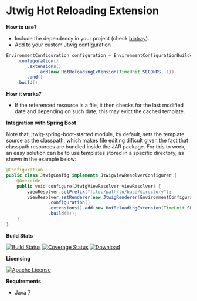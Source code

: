 # Jtwig Hot Reloading Extension

**How to use?**

- Include the dependency in your project (check [bintray](https://bintray.com/jtwig/maven/jtwig-hot-reloading-extension/_latestVersion)).
- Add to your custom Jtwig configuration

```java
EnvironmentConfiguration configuration = EnvironmentConfigurationBuilder
    .configuration()
        .extensions()
            .add(new HotReloadingExtension(TimeUnit.SECONDS, 1))
        .and()
    .build();
```

**How it works?**

- If the referenced resource is a file, it then checks for the last modified date and depending on such date, this may evict the cached template.


**Integration with Spring Boot**

Note that, jtwig-spring-boot-started module, by default, sets the template source as the classpath, which makes file editing dificult given the fact that classpath resources are bundled inside the JAR package. For this to work, an easy solution can be to use templates stored in a specific directory, as shown in the example below:

```java
@Configuration
public class JtwigConfig implements JtwigViewResolverConfigurer {
    @Override
    public void configure(JtwigViewResolver viewResolver) {
        viewResolver.setPrefix("file:/path/to/base/directory");
        viewResolver.setRenderer(new JtwigRenderer(EnvironmentConfigurationBuilder
                .configuration()
                .extensions().add(new HotReloadingExtension(TimeUnit.SECONDS, 1)).and()
                .build()));
    }
}
```

**Build Stats**

[![Build Status](https://travis-ci.org/jtwig/jtwig-hot-reloading-extension.svg?branch=master)](https://travis-ci.org/jtwig/jtwig-hot-reloading-extension)
[![Coverage Status](https://coveralls.io/repos/github/jtwig/jtwig-hot-reloading-extension/badge.svg?branch=master)](https://coveralls.io/github/jtwig/jtwig-hot-reloading-extension?branch=master)
[![Download](https://api.bintray.com/packages/jtwig/maven/jtwig-hot-reloading-extension/images/download.svg) ](https://bintray.com/jtwig/maven/jtwig-hot-reloading-extension/_latestVersion)

**Licensing**

[![Apache License](https://img.shields.io/hexpm/l/plug.svg?maxAge=2592000)]()

**Requirements**

- Java 7
